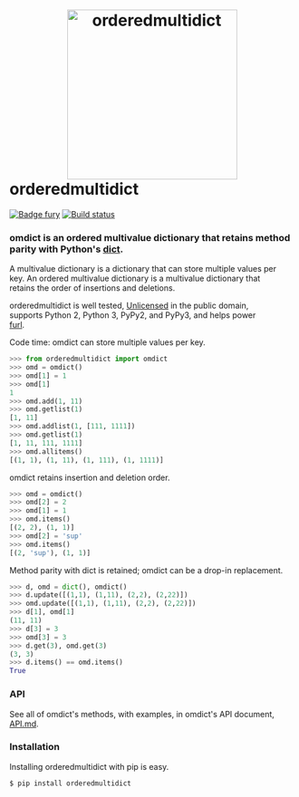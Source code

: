 <h1>
  <div align="center">
    <img src="https://raw.githubusercontent.com/gruns/orderedmultidict/master/logo.svg" width="300px" alt="orderedmultidict">
  </div>
  orderedmultidict
</h1>

[![Badge fury](https://badge.fury.io/py/orderedmultidict.svg)](https://pypi.python.org/pypi/orderedmultidict)
[![Build status](https://api.travis-ci.org/gruns/orderedmultidict.svg)](https://travis-ci.org/gruns/orderedmultidict)

### omdict is an ordered multivalue dictionary that retains method parity with Python's [dict](http://docs.python.org/library/stdtypes.html#dict).

A multivalue dictionary is a dictionary that can store multiple values per\
key. An ordered multivalue dictionary is a multivalue dictionary that\
retains the order of insertions and deletions.

orderedmultidict is well tested, [Unlicensed](http://unlicense.org/) in the public domain,\
supports Python 2, Python 3, PyPy2, and PyPy3, and helps power\
[furl](https://github.com/gruns/furl).

Code time: omdict can store multiple values per key.

```python
>>> from orderedmultidict import omdict
>>> omd = omdict()
>>> omd[1] = 1
>>> omd[1]
1
>>> omd.add(1, 11)
>>> omd.getlist(1)
[1, 11]
>>> omd.addlist(1, [111, 1111])
>>> omd.getlist(1)
[1, 11, 111, 1111]
>>> omd.allitems()
[(1, 1), (1, 11), (1, 111), (1, 1111)]
```

omdict retains insertion and deletion order.

```python
>>> omd = omdict()
>>> omd[2] = 2
>>> omd[1] = 1
>>> omd.items()
[(2, 2), (1, 1)]
>>> omd[2] = 'sup'
>>> omd.items()
[(2, 'sup'), (1, 1)]
```

Method parity with dict is retained; omdict can be a drop-in replacement.

```python
>>> d, omd = dict(), omdict()
>>> d.update([(1,1), (1,11), (2,2), (2,22)])
>>> omd.update([(1,1), (1,11), (2,2), (2,22)])
>>> d[1], omd[1]
(11, 11)
>>> d[3] = 3
>>> omd[3] = 3
>>> d.get(3), omd.get(3)
(3, 3)
>>> d.items() == omd.items()
True
```


### API

See all of omdict's methods, with examples, in omdict's API document,\
[API.md](https://github.com/gruns/orderedmultidict/blob/master/API.md).


### Installation

Installing orderedmultidict with pip is easy.

```
$ pip install orderedmultidict
```
